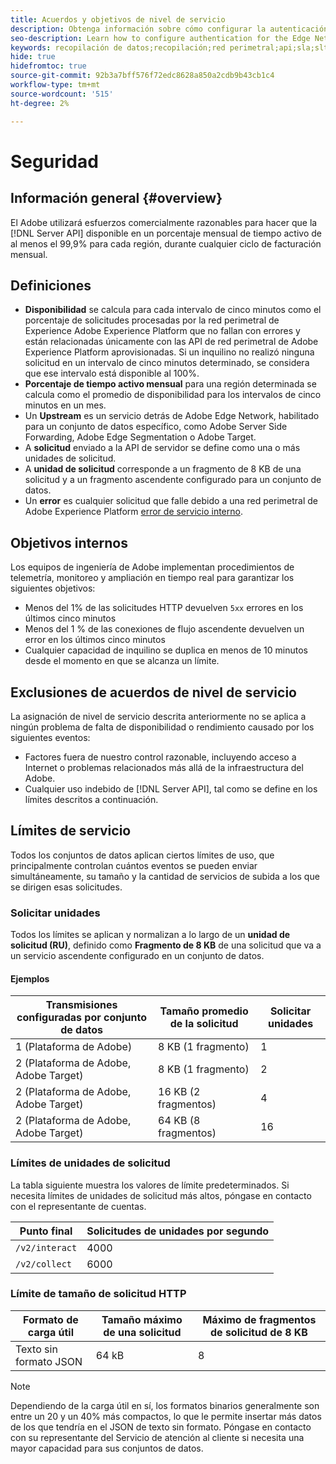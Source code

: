 ```yaml
---
title: Acuerdos y objetivos de nivel de servicio
description: Obtenga información sobre cómo configurar la autenticación para la API de servidor de red perimetral
seo-description: Learn how to configure authentication for the Edge Network Server API
keywords: recopilación de datos;recopilación;red perimetral;api;sla;slt;niveles de servicio
hide: true
hidefromtoc: true
source-git-commit: 92b3a7bff576f72edc8628a850a2cdb9b43cb1c4
workflow-type: tm+mt
source-wordcount: '515'
ht-degree: 2%

---
```



# Seguridad

## Información general {#overview}

El Adobe utilizará esfuerzos comercialmente razonables para hacer que la [!DNL Server API] disponible en un porcentaje mensual de tiempo activo de al menos el 99,9% para cada región, durante cualquier ciclo de facturación mensual.

## Definiciones

* **Disponibilidad** se calcula para cada intervalo de cinco minutos como el porcentaje de solicitudes procesadas por la red perimetral de Experience Adobe Experience Platform que no fallan con errores y están relacionadas únicamente con las API de red perimetral de Adobe Experience Platform aprovisionadas. Si un inquilino no realizó ninguna solicitud en un intervalo de cinco minutos determinado, se considera que ese intervalo está disponible al 100%.
* **Porcentaje de tiempo activo mensual** para una región determinada se calcula como el promedio de disponibilidad para los intervalos de cinco minutos en un mes.
* Un **Upstream** es un servicio detrás de Adobe Edge Network, habilitado para un conjunto de datos específico, como Adobe Server Side Forwarding, Adobe Edge Segmentation o Adobe Target.
* A **solicitud** enviado a la API de servidor se define como una o más unidades de solicitud.
* A **unidad de solicitud** corresponde a un fragmento de 8 KB de una solicitud y a un fragmento ascendente configurado para un conjunto de datos.
* Un **error** es cualquier solicitud que falle debido a una red perimetral de Adobe Experience Platform [error de servicio interno](error-handling.md).

## Objetivos internos

Los equipos de ingeniería de Adobe implementan procedimientos de telemetría, monitoreo y ampliación en tiempo real para garantizar los siguientes objetivos:

* Menos del 1% de las solicitudes HTTP devuelven `5xx` errores en los últimos cinco minutos
* Menos del 1 % de las conexiones de flujo ascendente devuelven un error en los últimos cinco minutos
* Cualquier capacidad de inquilino se duplica en menos de 10 minutos desde el momento en que se alcanza un límite.

## Exclusiones de acuerdos de nivel de servicio

La asignación de nivel de servicio descrita anteriormente no se aplica a ningún problema de falta de disponibilidad o rendimiento causado por los siguientes eventos:

* Factores fuera de nuestro control razonable, incluyendo acceso a Internet o problemas relacionados más allá de la infraestructura del Adobe.
* Cualquier uso indebido de [!DNL Server API], tal como se define en los límites descritos a continuación.

## Límites de servicio

Todos los conjuntos de datos aplican ciertos límites de uso, que principalmente controlan cuántos eventos se pueden enviar simultáneamente, su tamaño y la cantidad de servicios de subida a los que se dirigen esas solicitudes.

### Solicitar unidades

Todos los límites se aplican y normalizan a lo largo de un **unidad de solicitud (RU)**, definido como **Fragmento de 8 KB** de una solicitud que va a un servicio ascendente configurado en un conjunto de datos.

#### Ejemplos

| Transmisiones configuradas por conjunto de datos | Tamaño promedio de la solicitud | Solicitar unidades |
| --- | --- | --- |
| 1 (Plataforma de Adobe) | 8 KB (1 fragmento) | 1 |
| 2 (Plataforma de Adobe, Adobe Target) | 8 KB (1 fragmento) | 2 |
| 2 (Plataforma de Adobe, Adobe Target) | 16 KB (2 fragmentos) | 4 |
| 2 (Plataforma de Adobe, Adobe Target) | 64 KB (8 fragmentos) | 16 |

### Límites de unidades de solicitud

La tabla siguiente muestra los valores de límite predeterminados. Si necesita límites de unidades de solicitud más altos, póngase en contacto con el representante de cuentas.

| Punto final | Solicitudes de unidades por segundo |
| --- | --- |
| `/v2/interact` | 4000 |
| `/v2/collect` | 6000 |


### Límite de tamaño de solicitud HTTP

| Formato de carga útil | Tamaño máximo de una solicitud | Máximo de fragmentos de solicitud de 8 KB |
| --- | --- | --- |
| Texto sin formato JSON | 64 kB | 8 |


>[!NOTE]
>
>Dependiendo de la carga útil en sí, los formatos binarios generalmente son entre un 20 y un 40% más compactos, lo que le permite insertar más datos de los que tendría en el JSON de texto sin formato. Póngase en contacto con su representante del Servicio de atención al cliente si necesita una mayor capacidad para sus conjuntos de datos.

